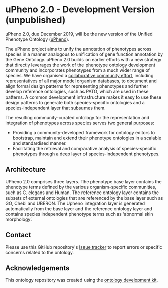 <!--[![Build Status](https://travis-ci.org/obophenotype/upheno-dev.svg?branch=master)](https://travis-ci.org/obophenotype/upheno-dev)
[![DOI](https://zenodo.org/badge/13996/obophenotype/upheno-dev.svg)](https://zenodo.org/badge/latestdoi/13996/obophenotype/upheno-dev)
-->
# uPheno 2.0 - Development Version (unpublished)

uPheno 2.0, due December 2019, will be the new version of the Unified Phenotype Ontology ([uPheno](https://github.com/obophenotype/upheno)). 

The uPheno project aims to unify the annotation of phenotypes across species in a manner analogous to unification of gene function annotation by the Gene Ontology. uPheno 2.0 builds on earlier efforts with a new strategy that directly leverages the work of the phenotype ontology development community and incorporates phenotypes from a much wider range of species. We have organised a [collaborative community effort](https://github.com/obophenotype/upheno/wiki/Phenotype-Ontologies-Reconciliation-Effort), including representatives of all major model organism databases, to document and align formal design patterns for representing phenotypes and further develop reference ontologies, such as PATO, which are used in these patterns.  A common development infrastructure makes it easy to use these design patterns to generate both species-specific ontologies and a species-independent layer that subsumes them. 

The resulting community-curated ontology for the representation and integration of phenotypes across species serves two general purposes:  
- Providing a community-developed framework for ontology editors to bootstrap, maintain and extend their phenotype ontologies in a scalable and standardised manner.  
- Facilitating the retrieval and comparative analysis of species-specific phenotypes through a deep layer of species-independent phenotypes.

## Architecture

UPheno 2.0 comprises three layers. The phenotype base layer contains the phenotype terms defined by the various organism-specific communities, such as C. elegans and Human. The reference ontology layer contains the subsets of external ontologies that are referenced by the base layer such as GO, Chebi and UBERON. The Upheno integration layer is generated automatically from the base layer and the reference ontology layer and contains species independent phenotype terms such as ‘abnormal skin morphology’.

## Contact

Please use this GitHub repository's [Issue tracker](https://github.com/obophenotype/upheno-dev/issues) to report errors or specific concerns related to the ontology.

## Acknowledgements

This ontology repository was created using the [ontology development kit](https://github.com/INCATools/ontology-development-kit).
